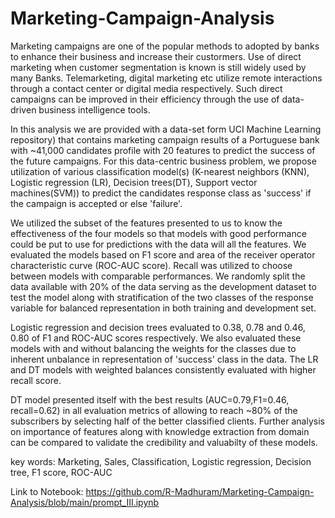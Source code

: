 # Marketing-Campaign-Analysis

Marketing campaigns are one of the popular methods to adopted by banks to enhance their business and increase their custormers. Use of direct marketing when customer segmentation is known is still widely used by many Banks. Telemarketing, digital marketing etc utilize remote interactions through a contact center or digital media respectively. Such direct campaigns can be improved in their efficiency through the use of data-driven business intelligence tools.

In this analysis we are provided with a data-set  form UCI Machine Learning repository) that contains marketing campaign results of a Portuguese bank with ~41,000 candidates profile with 20 features to predict the success of the future campaigns. For this data-centric business problem, we propose utilization of various classification model(s)  (K-nearest neighbors (KNN), Logistic regression (LR), Decision trees(DT), Support vector machines(SVM)) to predict the candidates response class as 'success' if the campaign is accepted or else 'failure'. 

We utilized the subset of the features presented to us to know the effectiveness of the four models so that models with good performance could be put to use for predictions with the data will all the features. We evaluated the models based on F1 score and area of the receiver operator characteristic curve (ROC-AUC score). Recall was utilized to choose between models with comparable performances. We randomly split the data available with 20% of the data serving as the development dataset to test the model along with stratification of the two classes of the response variable for balanced representation in both training and development set.

Logistic regression and decision trees evaluated to 0.38, 0.78 and 0.46, 0.80 of F1 and ROC-AUC scores respectively. We also evaluated these models with and without balancing the weights for the classes due to inherent unbalance in representation of 'success' class in the data. The LR and DT models with weighted balances consistently evaluated with higher recall score. 

DT model presented itself with the best results (AUC=0.79,F1=0.46, recall=0.62) in all evaluation metrics of allowing to reach ~80% of the subscribers by selecting half of the better classified clients. Further analysis on importance of features along with knowledge extraction from domain can be compared to validate the credibility and valuabilty of these models. 

key words: Marketing, Sales, Classification, Logistic regression, Decision tree, F1 score, ROC-AUC

Link to Notebook: https://github.com/R-Madhuram/Marketing-Campaign-Analysis/blob/main/prompt_III.ipynb
